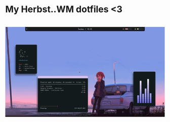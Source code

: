 <h1 color: "#EA99B4"> My Herbst..WM dotfiles <3 <h1>
<h1 align: "center"> <img src="https://raw.githubusercontent.com/N3k0Ch4n/.files/main/idk1.png"> <h1>
